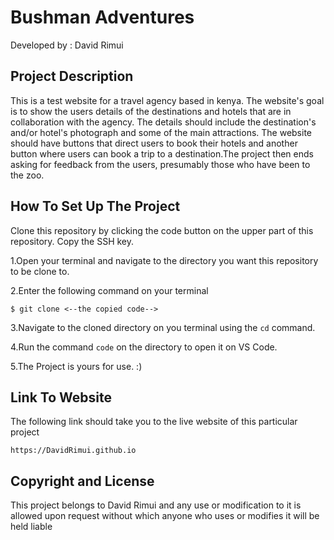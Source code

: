 # Bushman Adventures
  
 Developed by : David Rimui

 ## Project Description

This is a test website for a travel agency based in kenya. The website's goal is to show the users details of the destinations and hotels that are in collaboration with the agency. The details should include the destination's and/or hotel's photograph and some of the main attractions. The website should have buttons that direct users to book their hotels and another button where users can book a trip to a destination.The project then ends asking for feedback from the users, presumably those who have been to the zoo. 

## How To Set Up The Project 

Clone this repository by clicking the code  button on the upper part of this repository. Copy the SSH key. 

1.Open your terminal and navigate to the directory you want this repository to be clone to.

2.Enter the following command on your terminal

```console
$ git clone <--the copied code-->
```
3.Navigate to the cloned directory on you terminal using the ``` cd ``` command.

4.Run the command ```code``` on the directory to open it on VS Code.

5.The Project is yours for use. :)

## Link To Website

The following link should take you to the live website of this particular project

```console
https://DavidRimui.github.io
```

## Copyright and License
This project belongs to David Rimui and any use or modification to it is allowed upon request without which anyone who uses or modifies it will be held liable
